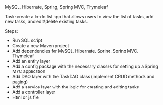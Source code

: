MySQL, Hibernate, Spring, Spring MVC, Thymeleaf

Task: create a to-do list app that allows users to view the list of tasks, add new tasks, and edit\delete existing tasks.

Steps:
* Run SQL script
* Create a new Maven project
* Add dependencies for MySQL, Hibernate, Spring, Spring MVC, Thymeleaf
* Add an entity layer
* Add a config package with the necessary classes for setting up a Spring MVC application
* Add DAO layer with the TaskDAO class (implement CRUD methods and paging)
* Add a service layer with the logic for creating and editing tasks
* Add a controller layer
* Html or js file
